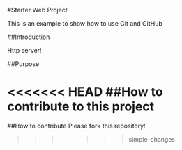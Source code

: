 #Starter Web Project

This is an example to show how to use Git and GitHub

##Introduction

Http server!

##Purpose

<<<<<<< HEAD
##How to contribute to this project
=======
##How to contribute
Please fork this repository!
>>>>>>> simple-changes
